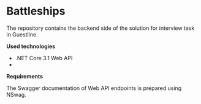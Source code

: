 # Battleships

The repository contains the backend side of the solution for interview task in Guestline. 

**Used technologies**
* .NET Core 3.1 Web API
*

**Requirements**

The Swagger documentation of Web API endpoints is prepared using NSwag.
